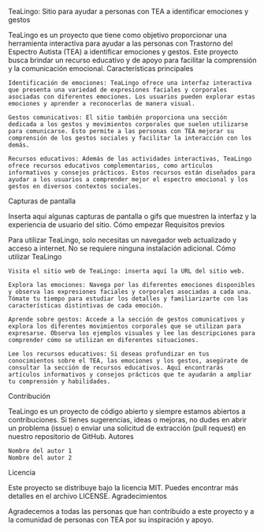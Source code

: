 TeaLingo: Sitio para ayudar a personas con TEA a identificar emociones y gestos

TeaLingo es un proyecto que tiene como objetivo proporcionar una herramienta interactiva para ayudar a las personas con Trastorno del Espectro Autista (TEA) a identificar emociones y gestos. Este proyecto busca brindar un recurso educativo y de apoyo para facilitar la comprensión y la comunicación emocional.
Características principales

    Identificación de emociones: TeaLingo ofrece una interfaz interactiva que presenta una variedad de expresiones faciales y corporales asociadas con diferentes emociones. Los usuarios pueden explorar estas emociones y aprender a reconocerlas de manera visual.

    Gestos comunicativos: El sitio también proporciona una sección dedicada a los gestos y movimientos corporales que suelen utilizarse para comunicarse. Esto permite a las personas con TEA mejorar su comprensión de los gestos sociales y facilitar la interacción con los demás.

    Recursos educativos: Además de las actividades interactivas, TeaLingo ofrece recursos educativos complementarios, como artículos informativos y consejos prácticos. Estos recursos están diseñados para ayudar a los usuarios a comprender mejor el espectro emocional y los gestos en diversos contextos sociales.

Capturas de pantalla

Inserta aquí algunas capturas de pantalla o gifs que muestren la interfaz y la experiencia de usuario del sitio.
Cómo empezar
Requisitos previos

Para utilizar TeaLingo, solo necesitas un navegador web actualizado y acceso a internet. No se requiere ninguna instalación adicional.
Cómo utilizar TeaLingo

    Visita el sitio web de TeaLingo: inserta aquí la URL del sitio web.

    Explora las emociones: Navega por las diferentes emociones disponibles y observa las expresiones faciales y corporales asociadas a cada una. Tómate tu tiempo para estudiar los detalles y familiarizarte con las características distintivas de cada emoción.

    Aprende sobre gestos: Accede a la sección de gestos comunicativos y explora los diferentes movimientos corporales que se utilizan para expresarse. Observa los ejemplos visuales y lee las descripciones para comprender cómo se utilizan en diferentes situaciones.

    Lee los recursos educativos: Si deseas profundizar en tus conocimientos sobre el TEA, las emociones y los gestos, asegúrate de consultar la sección de recursos educativos. Aquí encontrarás artículos informativos y consejos prácticos que te ayudarán a ampliar tu comprensión y habilidades.

Contribución

TeaLingo es un proyecto de código abierto y siempre estamos abiertos a contribuciones. Si tienes sugerencias, ideas o mejoras, no dudes en abrir un problema (issue) o enviar una solicitud de extracción (pull request) en nuestro repositorio de GitHub.
Autores

    Nombre del autor 1
    Nombre del autor 2

Licencia

Este proyecto se distribuye bajo la licencia MIT. Puedes encontrar más detalles en el archivo LICENSE.
Agradecimientos

Agradecemos a todas las personas que han contribuido a este proyecto y a la comunidad de personas con TEA por su inspiración y apoyo.
